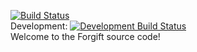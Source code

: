 [![Build Status](https://travis-ci.com/mrfleap/forgyft.svg?token=ifX93RzwrrnrFqsE8L87&branch=master)](https://travis-ci.com/mrfleap/forgyft)<br />
Development: [![Development Build Status](https://travis-ci.com/mrfleap/forgyft.svg?token=ifX93RzwrrnrFqsE8L87&branch=development)](https://travis-ci.com/mrfleap/forgyft)<br />
Welcome to the Forgift source code!